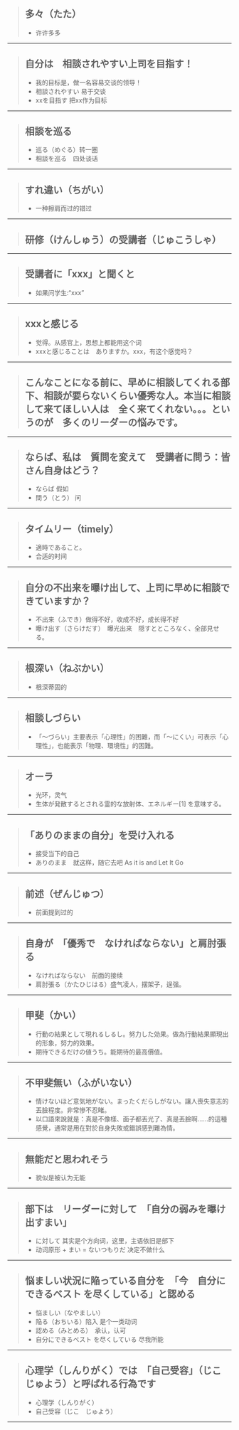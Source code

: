 > ## 多々（たた）
> * 许许多多
----------

> ## 自分は　相談されやすい上司を目指す！
> * 我的目标是，做一名容易交谈的领导！
> * 相談されやすい 易于交谈
> * xxを目指す 把xx作为目标
----------

> ## 相談を巡る
> * 巡る（めぐる）转一圈
> * 相談を巡る　四处谈话
----------

> ## すれ違い（ちがい）
> * 一种擦肩而过的错过
----------

> ## 研修（けんしゅう）の受講者（じゅこうしゃ）
----------

> ## 受講者に「xxx」と聞くと
> * 如果问学生:“xxx”
----------

> ## xxxと感じる
> * 觉得。从感官上，思想上都能用这个词
> * xxxと感じることは　ありますか。xxx，有这个感觉吗？
----------

> ## こんなことになる前に、早めに相談してくれる部下、相談が要らないくらい優秀な人。本当に相談して来てほしい人は　全く来てくれない。。。というのが　多くのリーダーの悩みです。
----------

> ## ならば、私は　質問を変えて　受講者に問う：皆さん自身はどう？
> * ならば 假如
> * 問う（とう） 问
----------

> ## タイムリー（timely）
> * 適時であること。
> * 合适的时间
----------

> ## 自分の不出来を曝け出して、上司に早めに相談できていますか？
> * 不出来（ふでき）做得不好，收成不好，成长得不好
> * 曝け出す（さらけだす）　曝光出来　隠すとところなく、全部見せる。 
----------

> ## 根深い（ねぶかい）
> * 根深蒂固的
----------

> ## 相談しづらい
> * 「～づらい」主要表示「心理性」的困難，而「～にくい」可表示「心理性」，也能表示「物理、環境性」的困難。
----------

> ## オーラ
> * 光环，灵气
> * 生体が発散するとされる霊的な放射体、エネルギー[1] を意味する。
----------

> ## 「ありのままの自分」を受け入れる
> * 接受当下的自己
> * ありのまま　就这样，随它去吧 As it is and Let It Go
----------

> ## 前述（ぜんじゅつ）
> * 前面提到过的
---------

> ## 自身が　「優秀で　なければならない」と肩肘張る
> * なければならない　前面的接续
> * 肩肘張る（かたひじはる）盛气凌人，摆架子，逞强。
----------

> ## 甲斐（かい）
> * 行動の結果として現れるしるし。努力した効果。做為行動結果顯現出的形象，努力的效果。
> * 期待できるだけの値うち。能期待的最高價值。
----------

> ## 不甲斐無い（ふがいない）
> * 情けないほど意気地がない。まったくだらしがない。讓人喪失意志的丟臉程度。非常慘不忍睹。
> * 以口語來說就是：真是不像樣、面子都丟光了、真是丟臉啊……的這種感覺，通常是用在對於自身失敗或錯誤感到難為情。
----------

> ## 無能だと思われそう
> * 貌似是被认为无能
----------

> ## 部下は　リーダーに対して　「自分の弱みを曝け出すまい」
> * に対して 其实是个方向词，这里，主语依旧是部下
> * 动词原形 + まい = ないつもりだ 决定不做什么
----------

> ## 悩ましい状況に陥っている自分を　「今　自分にできるベスト を尽くしている」と認める
> * 悩ましい（なやましい）
> * 陥る（おちいる）陷入 是个一类动词
> * 認める（みとめる）　承认，认可
> * 自分にできるベスト を尽くしている   尽我所能
----------

> ## 心理学（しんりがく）では　「自己受容」（じこ　じゅよう）と呼ばれる行為です
> * 心理学（しんりがく）
> * 自己受容（じこ　じゅよう）
----------

